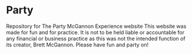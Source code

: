 # Party
Repository for The Party McGannon Experience website
This website was made for fun and for practice. It is not to be held liable or accountable for any financial or business practice as this was not the intended function of its creator, Brett McGannon. Please have fun and party on!
